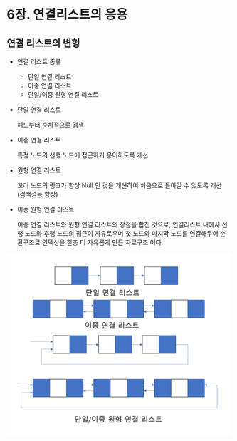 # 6장. 연결리스트의 응용

## 연결 리스트의 변형

- 연결 리스트 종류
    - 단일 연결 리스트
    - 이중 연결 리스트
    - 단일/이중 원형 연결 리스트
    
- 단일 연결 리스트
    
    헤드부터 순차적으로 검색
    
- 이중 연결 리스트
    
    특정 노드의 선행 노드에 접근하기 용이하도록 개선
    
- 원형 연결 리스트
    
    꼬리 노드의 링크가 항상 Null 인 것을 개선하여 처음으로 돌아갈 수 있도록 개선 (검색성능 향상)
    
- 이중 원형 연결 리스트
    
    이중 연결 리스트와 원형 연결 리스트의 장점을 합친 것으로, 연결리스트 내에서 선행 노드와 후행 노드의 접근이 자유로우며 첫 노드와 마지막 노드를 연결해두어 순환구조로 인덱싱을 한층 더 자유롭게 만든 자료구조 이다.
    

![Untitled](Untitled.png)
